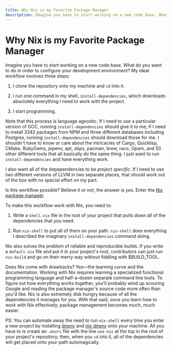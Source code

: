 ```yaml
---
title: Why Nix is my Favorite Package Manager
description: Imagine you have to start working on a new code base. What do you want to do in order to configure your development environment? My ideal workflow involves three steps...
---
```


# Why Nix is my Favorite Package Manager

Imagine you have to start working on a new code base. What do you want to do in order to configure your development environment? My ideal workflow involves three steps:

1. I clone the repository onto my machine and `cd` into it.

2. I run one command in my shell, `install-dependencies`, which downloads absolutely everything I need to work with the project.

3. I start programming.

Note that this process is language agnostic. If I need to use a particular version of GCC, running `install-dependencies` should give it to me; if I need to install 3242 packages from NPM and three different databases including Postgres, running `install-dependencies` should download those for me. I shouldn't have to know or care about the intricacies of Cargo, Quicklisp, CMake, RubyGems, pipenv, apt, xbps, pacman, brew, raco, Opam, and 50 other different tools that all basically do the same thing. I just want to run `install-dependencies` and have everything work.

I also want all of the depependencies to be _project specific._ If I need to use two different versions of LLVM in two separate places, that should work out of the box with no special effort on my part.

Is this workflow possible? Believe it or not, the answer is _yes._ Enter the [Nix package manager](https://nixos.org/).

To make this workflow work with Nix, you need to:

1. Write a `shell.nix` file in the root of your project that pulls down all of the dependencies that you need.

2. Run `nix-shell` to put all of them on your path. `nix-shell` does everything I described the imaginary `install-dependencies` command doing.

Nix also solves the problem of reliable and reproducible builds. If you write a `default.nix` file and put it in your project's root, contributors can just run `nix-build` and go on their merry way without fiddling with $BUILD_TOOL.

Does Nix come with drawbacks? Yes—the learning curve and the documentation. Working with Nix requires learning a specialized functional programming language and half-a-dozen separate command line tools. To figure out how everything works together, you'll probably wind up scouring Google and reading the package manager's source code more often than you'd like. Nix is also extremely disk hungry because of all the dependencies it manages for you. With that said, once you learn how to work with Nix effectively, package management becomes much, much easier.

PS: You can automate away the need to run `nix-shell` every time you enter a new project by installing [direnv](https://direnv.net/) and [nix-direnv](https://github.com/nix-community/nix-direnv) onto your machine. All you have to is create an `.envrc` file with the line `use-nix` at the top in the root of your project's repository; then, when you `cd` into it, all of the dependencies will get placed onto your path automagically.
